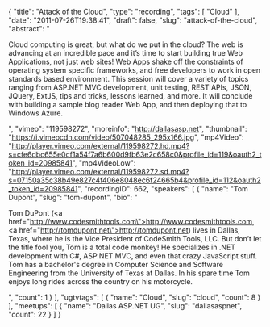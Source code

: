 {
  "title": "Attack of the Cloud",
  "type": "recording",
  "tags": [
    "Cloud"
  ],
  "date": "2011-07-26T19:38:41",
  "draft": false,
  "slug": "attack-of-the-cloud",
  "abstract": "<p>Cloud computing is great, but what do we put in the cloud? The web is advancing at an incredible pace and it&rsquo;s time to start building true Web Applications, not just web sites! Web Apps shake off the constraints of operating system specific frameworks, and free developers to work in open standards based environment. This session will cover a variety of topics ranging from ASP.NET MVC development, unit testing, REST APIs, JSON, JQuery, ExtJS, tips and tricks, lessons learned, and more. It will conclude with building a sample blog reader Web App, and then deploying that to Windows Azure.</p>",
  "vimeo": "119598272",
  "moreinfo": "http://dallasasp.net",
  "thumbnail": "https://i.vimeocdn.com/video/507048285_295x166.jpg",
  "mp4Video": "http://player.vimeo.com/external/119598272.hd.mp4?s=cfe6dbc655e0cf1a54f7a6b600d9fb63e2c658c0&profile_id=119&oauth2_token_id=20985841",
  "mp4VideoLow": "http://player.vimeo.com/external/119598272.sd.mp4?s=07150a35c38b49e827c4f406e8048ec6f24665b4&profile_id=112&oauth2_token_id=20985841",
  "recordingID": 662,
  "speakers": [
    {
      "name": "Tom Dupont",
      "slug": "tom-dupont",
      "bio": "<p>Tom DuPont (<a href=\"http://www.codesmithtools.com\">http://www.codesmithtools.com</a>, <a href=\"http://tomdupont.net\">http://tomdupont.net</a>) lives in Dallas, Texas, where he is the Vice President of CodeSmith Tools, LLC. But don&rsquo;t let the title fool you, Tom is a total code monkey! He specializes in .NET development with C#, ASP.NET MVC, and even that crazy JavaScript stuff. Tom has a bachelor's degree in Computer Science and Software Engineering from the University of Texas at Dallas. In his spare time Tom enjoys long rides across the country on his motorcycle.</p>",
      "count": 1
    }
  ],
  "ugtvtags": [
    {
      "name": "Cloud",
      "slug": "cloud",
      "count": 8
    }
  ],
  "meetups": [
    {
      "name": "Dallas ASP.NET UG",
      "slug": "dallasaspnet",
      "count": 22
    }
  ]
}